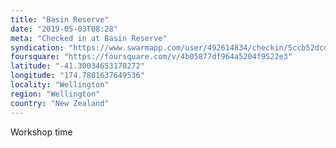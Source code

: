 ```yaml
---
title: "Basin Reserve"
date: "2019-05-03T08:28"
meta: "Checked in at Basin Reserve"
syndication: "https://www.swarmapp.com/user/492614834/checkin/5ccb52dcd41bb70039e48d08"
foursquare: "https://foursquare.com/v/4b05877df964a5204f9522e3"
latitude: "-41.30034653170272"
longitude: "174.7801637649536"
locality: "Wellington"
region: "Wellington"
country: "New Zealand"
---
```

Workshop time
